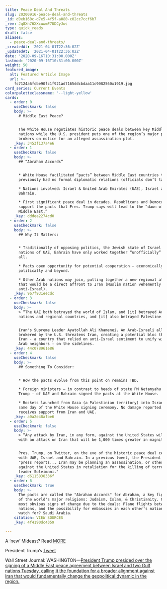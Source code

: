```yaml
---
title: Peace Deal And Threats
slug: 20200916-peace-deal-and-threats
_id: d9eb160c-d7e5-4f5f-a080-c02cc7ccf6b7
_rev: Jq8Xn76XXcuwmF7UDCyJws
type: quick_reads
draft: false
aliases:
  - peace-deal-and-threats/
_createdAt: '2021-04-01T22:36:02Z'
_updatedAt: '2021-04-01T22:36:02Z'
date: '2020-09-16T10:31:00.000Z'
lastmod: '2020-09-16T10:31:00.000Z'
weight: 50
featured_image:
  alt: Featured Article Image
  url: >-
    fc7124a6fcbe90fc1f921ad7165ddcbdaa11c9082560x1919.jpg
card_series: Current Events
colorpaletteclassname: '--light-yellow'
cards:
  - order: 0
    useCheckmark: false
    body: >-
      # Middle East Peace?


      The White House negotiates historic peace deals between key Middle Eastern
      nations while the U.S. president puts one of the region’s major power
      brokers on notice for an alleged assassination plot.
    _key: 3453f137a4e6
  - order: 1
    useCheckmark: false
    body: >-
      ## “Abraham Accords”


      * White House facilitated “pacts” between Middle East countries that
      previously had no formal diplomatic relations (officials don’t talk/meet).

      * Nations involved: Israel & United Arab Emirates (UAE), Israel and
      Bahrain.

      * First significant peace deal in decades. Republicans and Democrats both
      support the pacts that Pres. Trump says will lead to the “dawn of a new
      Middle East.”
    _key: dddea2274cd0
  - order: 2
    useCheckmark: false
    body: >-
      ## Why It Matters:


      * Traditionally of opposing politics, the Jewish state of Israel & Muslim
      nations of UAE, Bahrain have only worked together “unofficially” or not at
      all.

      * Pacts open opportunity for potential cooperation – economically (trade),
      politically and beyond.

      * Other Arab nations may join, pulling together a new regional alliance
      that would be a direct affront to Iran (Muslim nation vehemently
      anti-Israel).
    _key: 967f931eecdc
  - order: 3
    useCheckmark: false
    body: >-
      > “The UAE both betrayed the world of Islam, and [it] betrayed Arab
      nations and regional countries, and [it] also betrayed Palestine.”


      Iran's Supreme Leader Ayatollah Ali Khamenei. An Arab-Israeli alliance
      brokered by the U.S. threatens Iran, creating a potential bloc that leaves
      Iran - a country that relied on anti-Israel sentiment to unify with its
      Arab neighbors - on the sidelines.
    _key: 44c078961e86
  - order: 4
    useCheckmark: false
    body: >-
      ## Something To Consider:


      * How the pacts evolve from this point on remains TBD.

      * Foreign ministers – in contrast to heads of state PM Netanyahu and Pres.
      Trump – of UAE and Bahrain signed the pacts at the White House.

      * Rockets launched from Gaza (a Palestinian territory) into Israel on the
      same day of the White House signing ceremony. No damage reported. Gaza
      receives support from Iran and UAE.
    _key: a0a2e48afbe6
  - order: 5
    useCheckmark: false
    body: >-
      > “Any attack by Iran, in any form, against the United States will be met
      with an attack on Iran that will be 1,000 times greater in magnitude!”


      Pres. Trump, on Twitter, on the eve of the historic peace deal ceremony
      with UAE, Israel and Bahrain. In a previous tweet, the President cited
      "press reports... Iran may be planning an assassination, or other attack,
      against the United States in retaliation for the killing of terrorist
      leader Soleimani."
    _key: d6115838336f
  - order: 6
    useCheckmark: true
    body: >-
      The pacts are called the "Abraham Accords" for Abraham, a key figure in 3
      of the world's major religions: Judaism, Islam, & Christianity. One of the
      most obvious signs of change due to the deals: Plane flights between the
      nations, and the possibility for embassies in each other's nations. Who to
      watch for? Saudi Arabia.
    citation: VIEW SOURCES
    _key: 4f4190dc4359

---
```

A ‘new’ Mideast? Read [MORE](https://apnews.com/7544b322a254ebea1693e387d83d9d8b)

President Trump’s [Tweet](https://twitter.com/realDonaldTrump/status/1305704032988622848?s=20)

Wall Street Journal: WASHINGTON—[President Trump presided over the signing of a Middle East peace agreement between Israel and two Gulf nations Tuesday, calling it the foundation for a broader alignment against Iran that would fundamentally change the geopolitical dynamic in the region.](https://www.wsj.com/articles/u-s-israel-u-a-e-bahrain-sign-peace-accord-11600191303?mod=hp_lead_pos11)